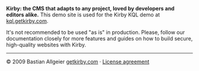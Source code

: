**Kirby: the CMS that adapts to any project, loved by developers and editors alike.**
This demo site is used for the Kirby KQL demo at [kql.getkirby.com](https://kql.getkirby.com).

It's not recommended to be used "as is" in production. Please, follow our documentation closely for more features and guides on how to build secure, high-quality websites with Kirby.

---

© 2009 Bastian Allgeier
[getkirby.com](https://getkirby.com) · [License agreement](https://getkirby.com/license)
